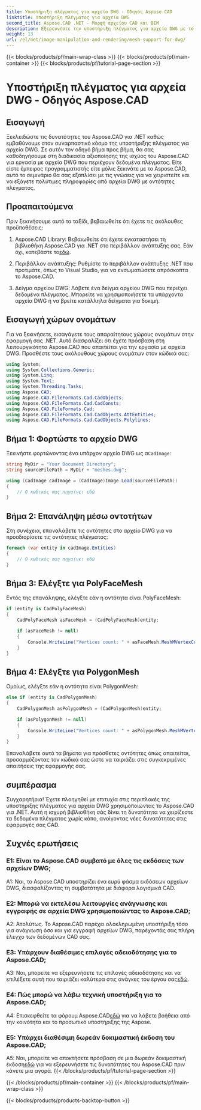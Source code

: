 ```yaml
---
title: Υποστήριξη πλέγματος για αρχεία DWG - Οδηγός Aspose.CAD
linktitle: Υποστήριξη πλέγματος για αρχεία DWG
second_title: Aspose.CAD .NET - Μορφή αρχείου CAD και BIM
description: Εξερευνήστε την υποστήριξη πλέγματος για αρχεία DWG με το Aspose.CAD για .NET. Βελτιώστε τις εφαρμογές σας CAD με ισχυρές δυνατότητες χειρισμού πλέγματος.
weight: 13
url: /el/net/image-manipulation-and-rendering/mesh-support-for-dwg/
---
```


{{< blocks/products/pf/main-wrap-class >}}
{{< blocks/products/pf/main-container >}}
{{< blocks/products/pf/tutorial-page-section >}}

# Υποστήριξη πλέγματος για αρχεία DWG - Οδηγός Aspose.CAD

## Εισαγωγή

Ξεκλειδώστε τις δυνατότητες του Aspose.CAD για .NET καθώς εμβαθύνουμε στον συναρπαστικό κόσμο της υποστήριξης πλέγματος για αρχεία DWG. Σε αυτόν τον οδηγό βήμα προς βήμα, θα σας καθοδηγήσουμε στη διαδικασία αξιοποίησης της ισχύος του Aspose.CAD για εργασία με αρχεία DWG που περιέχουν δεδομένα πλέγματος. Είτε είστε έμπειρος προγραμματιστής είτε μόλις ξεκινάτε με το Aspose.CAD, αυτό το σεμινάριο θα σας εξοπλίσει με τις γνώσεις για να χειριστείτε και να εξάγετε πολύτιμες πληροφορίες από αρχεία DWG με οντότητες πλέγματος.

## Προαπαιτούμενα

Πριν ξεκινήσουμε αυτό το ταξίδι, βεβαιωθείτε ότι έχετε τις ακόλουθες προϋποθέσεις:

1.  Aspose.CAD Library: Βεβαιωθείτε ότι έχετε εγκαταστήσει τη βιβλιοθήκη Aspose.CAD για .NET στο περιβάλλον ανάπτυξης σας. Εάν όχι, κατεβάστε το[εδώ](https://releases.aspose.com/cad/net/).

2. Περιβάλλον ανάπτυξης: Ρυθμίστε το περιβάλλον ανάπτυξης .NET που προτιμάτε, όπως το Visual Studio, για να ενσωματώσετε απρόσκοπτα το Aspose.CAD.

3. Δείγμα αρχείου DWG: Λάβετε ένα δείγμα αρχείου DWG που περιέχει δεδομένα πλέγματος. Μπορείτε να χρησιμοποιήσετε τα υπάρχοντα αρχεία DWG ή να βρείτε κατάλληλα δείγματα για δοκιμή.

## Εισαγωγή χώρων ονομάτων

Για να ξεκινήσετε, εισαγάγετε τους απαραίτητους χώρους ονομάτων στην εφαρμογή σας .NET. Αυτό διασφαλίζει ότι έχετε πρόσβαση στη λειτουργικότητα Aspose.CAD που απαιτείται για την εργασία με αρχεία DWG. Προσθέστε τους ακόλουθους χώρους ονομάτων στον κώδικά σας:

```csharp
using System;
using System.Collections.Generic;
using System.Linq;
using System.Text;
using System.Threading.Tasks;
using Aspose.CAD;
using Aspose.CAD.FileFormats.Cad.CadObjects;
using Aspose.CAD.FileFormats.Cad.CadConsts;
using Aspose.CAD.FileFormats.Cad;
using Aspose.CAD.FileFormats.Cad.CadObjects.AttEntities;
using Aspose.CAD.FileFormats.Cad.CadObjects.Polylines;
```

## Βήμα 1: Φορτώστε το αρχείο DWG

 Ξεκινήστε φορτώνοντας ένα υπάρχον αρχείο DWG ως α`CadImage`:

```csharp
string MyDir = "Your Document Directory";
string sourceFilePath = MyDir + "meshes.dwg";

using (CadImage cadImage = (CadImage)Image.Load(sourceFilePath))
{
    // Ο κωδικός σας πηγαίνει εδώ
}
```

## Βήμα 2: Επανάληψη μέσω οντοτήτων

Στη συνέχεια, επαναλάβετε τις οντότητες στο αρχείο DWG για να προσδιορίσετε τις οντότητες πλέγματος:

```csharp
foreach (var entity in cadImage.Entities)
{
    // Ο κωδικός σας πηγαίνει εδώ
}
```

## Βήμα 3: Ελέγξτε για PolyFaceMesh

Εντός της επανάληψης, ελέγξτε εάν η οντότητα είναι PolyFaceMesh:

```csharp
if (entity is CadPolyFaceMesh)
{
    CadPolyFaceMesh asFaceMesh = (CadPolyFaceMesh)entity;

    if (asFaceMesh != null)
    {
        Console.WriteLine("Vertices count: " + asFaceMesh.MeshMVertexCount);
    }
}
```

## Βήμα 4: Ελέγξτε για PolygonMesh

Ομοίως, ελέγξτε εάν η οντότητα είναι PolygonMesh:

```csharp
else if (entity is CadPolygonMesh)
{
    CadPolygonMesh asPolygonMesh = (CadPolygonMesh)entity;

    if (asPolygonMesh != null)
    {
        Console.WriteLine("Vertices count: " + asPolygonMesh.MeshMVertexCount);
    }
}
```

Επαναλάβετε αυτά τα βήματα για πρόσθετες οντότητες όπως απαιτείται, προσαρμόζοντας τον κώδικά σας ώστε να ταιριάζει στις συγκεκριμένες απαιτήσεις της εφαρμογής σας.

## συμπέρασμα

Συγχαρητήρια! Έχετε πλοηγηθεί με επιτυχία στις περιπλοκές της υποστήριξης πλέγματος για αρχεία DWG χρησιμοποιώντας το Aspose.CAD για .NET. Αυτή η ισχυρή βιβλιοθήκη σάς δίνει τη δυνατότητα να χειρίζεστε τα δεδομένα πλέγματος χωρίς κόπο, ανοίγοντας νέες δυνατότητες στις εφαρμογές σας CAD.

## Συχνές ερωτήσεις

### Ε1: Είναι το Aspose.CAD συμβατό με όλες τις εκδόσεις των αρχείων DWG;

A1: Ναι, το Aspose.CAD υποστηρίζει ένα ευρύ φάσμα εκδόσεων αρχείων DWG, διασφαλίζοντας τη συμβατότητα με διάφορα λογισμικά CAD.

### Ε2: Μπορώ να εκτελέσω λειτουργίες ανάγνωσης και εγγραφής σε αρχεία DWG χρησιμοποιώντας το Aspose.CAD;

Α2: Απολύτως. Το Aspose.CAD παρέχει ολοκληρωμένη υποστήριξη τόσο για ανάγνωση όσο και για εγγραφή αρχείων DWG, παρέχοντάς σας πλήρη έλεγχο των δεδομένων CAD σας.

### Ε3: Υπάρχουν διαθέσιμες επιλογές αδειοδότησης για το Aspose.CAD;

 A3: Ναι, μπορείτε να εξερευνήσετε τις επιλογές αδειοδότησης και να επιλέξετε αυτή που ταιριάζει καλύτερα στις ανάγκες του έργου σας[εδώ](https://purchase.aspose.com/buy).

### Ε4: Πώς μπορώ να λάβω τεχνική υποστήριξη για το Aspose.CAD;

 A4: Επισκεφθείτε τα φόρουμ Aspose.CAD[εδώ](https://forum.aspose.com/c/cad/19) για να λάβετε βοήθεια από την κοινότητα και το προσωπικό υποστήριξης της Aspose.

### Ε5: Υπάρχει διαθέσιμη δωρεάν δοκιμαστική έκδοση του Aspose.CAD;

 A5: Ναι, μπορείτε να αποκτήσετε πρόσβαση σε μια δωρεάν δοκιμαστική έκδοση[εδώ](https://releases.aspose.com/) για να εξερευνήσετε τις δυνατότητες του Aspose.CAD πριν κάνετε μια αγορά.
{{< /blocks/products/pf/tutorial-page-section >}}

{{< /blocks/products/pf/main-container >}}
{{< /blocks/products/pf/main-wrap-class >}}

{{< blocks/products/products-backtop-button >}}
